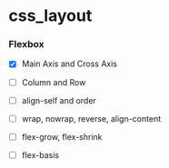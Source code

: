 # css_layout

### Flexbox
- [x] Main Axis and Cross Axis
- [ ] Column and Row
- [ ] align-self and order
- [ ] wrap, nowrap, reverse, align-content
- [ ] flex-grow, flex-shrink
- [ ] flex-basis


